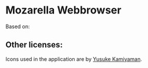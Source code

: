 # Mozarella Webbrowser

Based on: 

## Other licenses:

Icons used in the application are by [Yusuke Kamiyaman](http://p.yusukekamiyamane.com/).